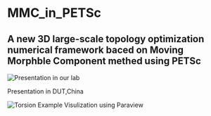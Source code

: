 # MMC_in_PETSc
## A new 3D large-scale topology optimization numerical framework baced on Moving Morphble Component methed using PETSc

![Presentation in our lab](https://github.com/dlutleixin/MMC_in_PETSc/blob/master/presentation.png)
</center>Presentation in DUT,China<br /> 

![Torsion Example](https://github.com/dlutleixin/MMC_in_PETSc/blob/master/torsion_exaple.png)
Visulization using Paraview
